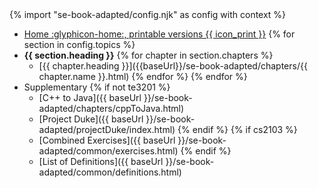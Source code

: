 <navigation>
{% import "se-book-adapted/config.njk" as config with context %}

* [Home :glyphicon-home:, printable versions {{ icon_print }}]({{baseUrl}}/se-book-adapted/index.html)
{% for section in config.topics %}
* **{{ section.heading }}**
{% for chapter in section.chapters %}
  * [{{ chapter.heading }}]({{baseUrl}}/se-book-adapted/chapters/{{ chapter.name }}.html)
{% endfor %}
{% endfor %}
* Supplementary
{% if not te3201 %}
  * [C++ to Java]({{ baseUrl }}/se-book-adapted/chapters/cppToJava.html)
  * [Project Duke]({{ baseUrl }}/se-book-adapted/projectDuke/index.html)
{% endif %}
{% if cs2103 %}
  * [Combined Exercises]({{ baseUrl }}/se-book-adapted/common/exercises.html)
{% endif %}
  * [List of Definitions]({{ baseUrl }}/se-book-adapted/common/definitions.html)
</navigation>
